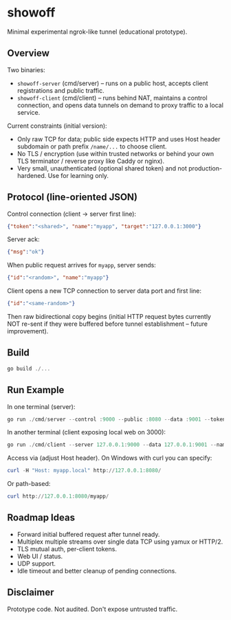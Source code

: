# showoff

Minimal experimental ngrok-like tunnel (educational prototype).

## Overview

Two binaries:

* `showoff-server` (cmd/server) – runs on a public host, accepts client registrations and public traffic.
* `showoff-client` (cmd/client) – runs behind NAT, maintains a control connection, and opens data tunnels on demand to proxy traffic to a local service.

Current constraints (initial version):

* Only raw TCP for data; public side expects HTTP and uses Host header subdomain or path prefix `/name/...` to choose client.
* No TLS / encryption (use within trusted networks or behind your own TLS terminator / reverse proxy like Caddy or nginx).
* Very small, unauthenticated (optional shared token) and not production-hardened. Use for learning only.

## Protocol (line-oriented JSON)

Control connection (client -> server first line):

```json
{"token":"<shared>", "name":"myapp", "target":"127.0.0.1:3000"}
```

Server ack:

```json
{"msg":"ok"}
```

When public request arrives for `myapp`, server sends:

```json
{"id":"<random>", "name":"myapp"}
```

Client opens a new TCP connection to server data port and first line:

```json
{"id":"<same-random>"}
```

Then raw bidirectional copy begins (initial HTTP request bytes currently NOT re-sent if they were buffered before tunnel establishment – future improvement).

## Build

```powershell
go build ./...
```

## Run Example

In one terminal (server):

```powershell
go run ./cmd/server --control :9000 --public :8080 --data :9001 --token secret
```

In another terminal (client exposing local web on 3000):

```powershell
go run ./cmd/client --server 127.0.0.1:9000 --data 127.0.0.1:9001 --name myapp --token secret --target 127.0.0.1:5173
```

Access via (adjust Host header). On Windows with curl you can specify:

```powershell
curl -H "Host: myapp.local" http://127.0.0.1:8080/
```

Or path-based:

```powershell
curl http://127.0.0.1:8080/myapp/
```

## Roadmap Ideas

* Forward initial buffered request after tunnel ready.
* Multiplex multiple streams over single data TCP using yamux or HTTP/2.
* TLS mutual auth, per-client tokens.
* Web UI / status.
* UDP support.
* Idle timeout and better cleanup of pending connections.

## Disclaimer

Prototype code. Not audited. Don't expose untrusted traffic.
